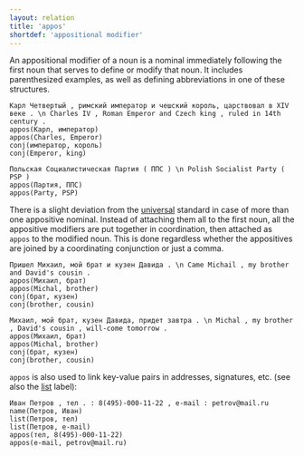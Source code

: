 ```yaml
---
layout: relation
title: 'appos'
shortdef: 'appositional modifier'
---
```


An appositional modifier of a noun is a nominal immediately following the first noun that serves to define or modify that noun. It includes parenthesized examples, as well as defining abbreviations in one of these structures.

~~~ sdparse
Карл Четвертый , римский император и чешский король, царствовал в XIV веке . \n Charles IV , Roman Emperor and Czech king , ruled in 14th century .
appos(Карл, император)
appos(Charles, Emperor)
conj(император, король)
conj(Emperor, king)
~~~

~~~ sdparse
Польская Социалистическая Партия ( ППС ) \n Polish Socialist Party ( PSP )
appos(Партия, ППС)
appos(Party, PSP)
~~~

There is a slight deviation from the [universal](u-dep/appos) standard in case of more than one appositive nominal.
Instead of attaching them all to the first noun, all the appositive modifiers are put together in coordination,
then attached as `appos` to the modified noun.
This is done regardless whether the appositives are joined by a coordinating conjunction or just a comma.

~~~ sdparse
Пришел Михаил, мой брат и кузен Давида . \n Came Michail , my brother and David's cousin .
appos(Михаил, брат)
appos(Michal, brother)
conj(брат, кузен)
conj(brother, cousin)
~~~

~~~ sdparse
Михаил, мой брат, кузен Давида, придет завтра . \n Michal , my brother , David's cousin , will-come tomorrow .
appos(Михаил, брат)
appos(Michal, brother)
conj(брат, кузен)
conj(brother, cousin)
~~~

`appos` is also used to link key-value pairs in addresses, signatures, etc. (see also the [list]() label):

~~~ sdparse
Иван Петров , тел . : 8(495)-000-11-22 , e-mail : petrov@mail.ru
name(Петров, Иван)
list(Петров, тел)
list(Петров, e-mail)
appos(тел, 8(495)-000-11-22)
appos(e-mail, petrov@mail.ru)
~~~

